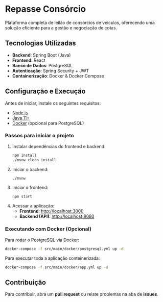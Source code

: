 # Repasse Consórcio

Plataforma completa de leilão de consórcios de veículos, oferecendo uma solução eficiente para a gestão e negociação de cotas.

## Tecnologias Utilizadas
- **Backend**: Spring Boot (Java)
- **Frontend**: React
- **Banco de Dados**: PostgreSQL
- **Autenticação**: Spring Security + JWT
- **Containerização**: Docker & Docker Compose

## Configuração e Execução
Antes de iniciar, instale os seguintes requisitos:
- [Node.js](https://nodejs.org/)
- [Java 11+](https://adoptium.net/)
- [Docker](https://www.docker.com/) (opcional para PostgreSQL)

### Passos para iniciar o projeto
1. Instalar dependências do frontend e backend:
   ```sh
   npm install
   ./mvnw clean install
   ```
2. Iniciar o backend:
   ```sh
   ./mvnw
   ```
3. Iniciar o frontend:
   ```sh
   npm start
   ```
4. Acessar a aplicação:
   - **Frontend**: [http://localhost:3000](http://localhost:3000)
   - **Backend (API)**: [http://localhost:8080](http://localhost:8080)

### Executando com Docker (Opcional)
Para rodar o PostgreSQL via Docker:
```sh
docker-compose -f src/main/docker/postgresql.yml up -d
```
Para executar toda a aplicação conteinerizada:
```sh
docker-compose -f src/main/docker/app.yml up -d
```

## Contribuição
Para contribuir, abra um **pull request** ou relate problemas na aba de **issues**.

